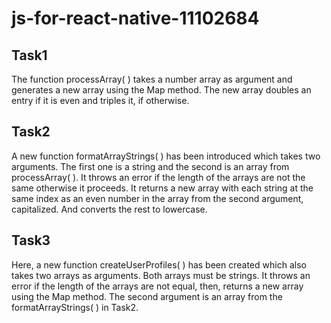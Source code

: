 # js-for-react-native-11102684

## Task1
The function processArray( ) takes a number array as argument and generates a new array using the Map method. The new array doubles an entry if it is even and triples it, if otherwise.

## Task2
A new function formatArrayStrings( ) has been introduced which takes two arguments. The first one is a string and the second is an array from processArray( ). It throws an error if the length of the arrays are not the same otherwise it proceeds. It returns a new array with each string at the same index as an even number in the array from the second argument, capitalized. And converts the rest to lowercase.

## Task3
Here, a new function createUserProfiles( ) has been created which also takes two arrays as arguments. Both arrays must be strings. It throws an error if the length of the arrays are not equal, then, returns a new array using the Map method. The second argument is an array from the formatArrayStrings( ) in Task2.
